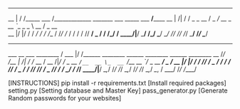 ___       __      ______                                       ________
__ |     / /_____ ___  /_____________ _______ ___ _____        ___  __/______
__ | /| / / _  _ \__  / _  ___/_  __ \__  __ `__ \_  _ \       __  /   _  __ \
__ |/ |/ /  /  __/_  /  / /__  / /_/ /_  / / / / //  __/       _  /    / /_/ /
____/|__/   \___/ /_/   \___/  \____/ /_/ /_/ /_/ \___/        /_/     \____/


________            _________       ______  ___
___  __ \___      ________  /       ___   |/  /______ ________ ______ ________ ______ ________
__  /_/ /__ | /| / /_  __  /        __  /|_/ / _  __ `/__  __ \_  __ `/__  __ `/_  _ \__  ___/
_  ____/ __ |/ |/ / / /_/ /         _  /  / /  / /_/ / _  / / // /_/ / _  /_/ / /  __/_  /
/_/      ____/|__/  \__,_/          /_/  /_/   \__,_/  /_/ /_/ \__,_/  _\__, /  \___/ /_/
                                                                       /____/

[INSTRUCTIONS]
pip install -r requirements.txt [Install required packages]
setting.py                      [Setting database and Master Key]
pass_generator.py               [Generate Random passwords for your websites]
